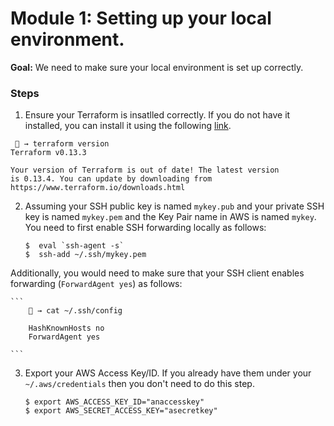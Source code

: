 # Module 1: Setting up your local environment.

**Goal:** We need to make sure your local environment is set up correctly.

### Steps 

1. Ensure your Terraform is insatlled correctly. If you do not have it installed, you can install it using the following [link](https://learn.hashicorp.com/tutorials/terraform/install-cli).

```
 🐯 → terraform version
Terraform v0.13.3

Your version of Terraform is out of date! The latest version
is 0.13.4. You can update by downloading from https://www.terraform.io/downloads.html

```

2. Assuming your SSH public key is named `mykey.pub` and your private SSH key is named `mykey.pem` and the Key Pair name in AWS is named `mykey`. You need to first enable SSH forwarding locally as follows:

    ```
    $  eval `ssh-agent -s`
    $  ssh-add ~/.ssh/mykey.pem 
    ```

Additionally, you would need to make sure that your SSH client enables forwarding (`ForwardAgent yes`) as follows: 

    ```
        🐯 → cat ~/.ssh/config

        HashKnownHosts no
        ForwardAgent yes

    ```

3. Export your AWS Access Key/ID. If you already have them under your `~/.aws/credentials` then you don't need to do this step.

    ```
    $ export AWS_ACCESS_KEY_ID="anaccesskey"
    $ export AWS_SECRET_ACCESS_KEY="asecretkey"
    ```